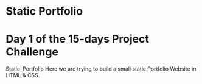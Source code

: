 # Static Portfolio

# Day 1 of the 15-days Project Challenge 

Static_Portfolio Here we are trying to build a small static Portfolio Website in HTML & CSS.
